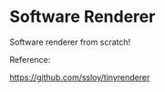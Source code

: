 # Software Renderer
Software renderer from scratch!

Reference:

https://github.com/ssloy/tinyrenderer
